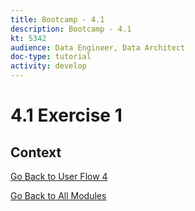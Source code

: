 ```yaml
---
title: Bootcamp - 4.1
description: Bootcamp - 4.1
kt: 5342
audience: Data Engineer, Data Architect
doc-type: tutorial
activity: develop
---
```

# 4.1 Exercise 1

## Context

[Go Back to User Flow 4](./uc4.md)

[Go Back to All Modules](./../../overview.md)
